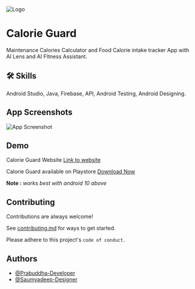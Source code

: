 
![Logo](https://i.ibb.co/BPSC0LG/Calorie-Guard.png)
# Calorie Guard

Maintenance Calories Calculator and Food Calorie intake tracker App with AI Lens and AI FItness Assistant.

## 🛠 Skills
Android Studio, Java, Firebase, API, Android Testing, Android Designing.
## App Screenshots

![App Screenshot](https://i.ibb.co/HxLjfbp/Mockup-scan.png)

## Demo
Calorie Guard Website
[Link to website](https://www.calorieguard.life/)


Calorie Guard available on Playstore
[Download Now](https://play.google.com/store/apps/details?id=com.calorieguard.calorieguard)

 **Note :** *works best with android 10 above*
## Contributing

Contributions are always welcome!

See [contributing.md](contributing.md) for ways to get started.

Please adhere to this project's `code of conduct`.

## Authors

- [@Prabuddha-Developer](https://github.com/prabuddha369)
- [@Saumyadeep-Designer](https://github.com/saumyadeep0909)


